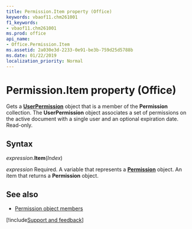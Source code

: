 ```yaml
---
title: Permission.Item property (Office)
keywords: vbaof11.chm261001
f1_keywords:
- vbaof11.chm261001
ms.prod: office
api_name:
- Office.Permission.Item
ms.assetid: 2a030e3d-2233-0e91-be3b-759d25d5788b
ms.date: 01/22/2019
localization_priority: Normal
---
```



# Permission.Item property (Office)

Gets a **[UserPermission](office.userpermission.md)** object that is a member of the **Permission** collection. The **UserPermission** object associates a set of permissions on the active document with a single user and an optional expiration date. Read-only.


## Syntax

_expression_.**Item**(_Index_)

_expression_ Required. A variable that represents a **[Permission](Office.Permission.md)** object. An item that returns a **Permission** object.


## See also

- [Permission object members](overview/library-reference/permission-members-office.md)



[!include[Support and feedback](~/includes/feedback-boilerplate.md)]